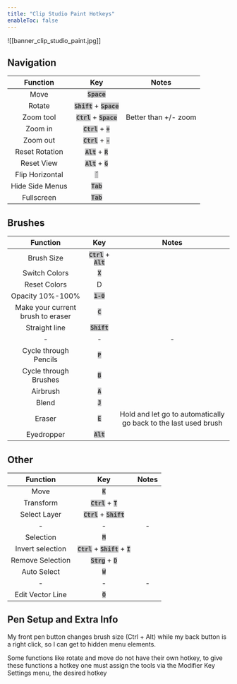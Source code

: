 ```yaml
---
title: "Clip Studio Paint Hotkeys"
enableToc: false
---
```


<style>
code { color: #383838; background: #C3C3C4; }
</style>

![[banner_clip_studio_paint.jpg]]

## Navigation

|    Function     |            Key            |        Notes         |
| :-------------: | :-----------------------: | :------------------: |
|      Move       |        **`Space`**        |
|     Rotate      | **`Shift`** + **`Space`** |
|    Zoom tool    | **`Ctrl`** + **`Space`**  | Better than +/- zoom |
|     Zoom in     |   **`Ctrl`** + **`+`**    |
|    Zoom out     |   **`Ctrl`** + **`-`**    |
| Reset Rotation  |    **`Alt`** + **`R`**    |
|   Reset View    |    **`Alt`** + **`G`**    |
| Flip Horizontal |          **`´`**          |
| Hide Side Menus |         **`Tab`**         |
|   Fullscreen    |         **`Tab`**         |

## Brushes

|             Function              |          Key           |                              Notes                              |
| :-------------------------------: | :--------------------: | :-------------------------------------------------------------: |
|            Brush Size             | **`Ctrl`** + **`Alt`** |
|           Switch Colors           |        **`X`**         |
|           Reset Colors            |           D            |
|         Opacity 10%-100%          |       **`1-0`**        |
| Make your current brush to eraser |        **`C`**         |
|           Straight line           |      **`Shift`**       |
|                 -                 |           -            |                                -                                |
|       Cycle through Pencils       |        **`P`**         |
|       Cycle through Brushes       |        **`B`**         |
|             Airbrush              |        **`A`**         |
|               Blend               |        **`J`**         |
|              Eraser               |        **`E`**         | Hold and let go to automatically go back to the last used brush |
|            Eyedropper             |       **`Alt`**        |

## Other

|     Function     |                Key                 | Notes |
| :--------------: | :--------------------------------: | :---: |
|       Move       |              **`K`**               |
|    Transform     |        **`Ctrl`** + **`T`**        |
|   Select Layer   |      **`Ctrl`** + **`Shift`**      |
|        -         |                 -                  |   -   |
|    Selection     |              **`M`**               |
| Invert selection | **`Ctrl`** + **`Shift`** + **`I`** |
| Remove Selection |        **`Strg`** + **`D`**        |
|   Auto Select    |              **`W`**               |
|        -         |                 -                  |   -   |
| Edit Vector Line |              **`O`**               |

## Pen Setup and Extra Info

My front pen button changes brush size (Ctrl + Alt) while my back button is a right click, so I can get to hidden menu elements.

Some functions like rotate and move do not have their own hotkey, to give these functions a hotkey one must assign the tools via the Modifier Key Settings menu, the desired hotkey
